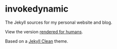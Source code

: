 # invokedynamic

The Jekyll sources for my personal website and blog.

View the version [rendered for humans](http://tvcutsem.github.io).

Based on a [Jekyll Clean](https://github.com/scotte/jekyll-clean) theme.